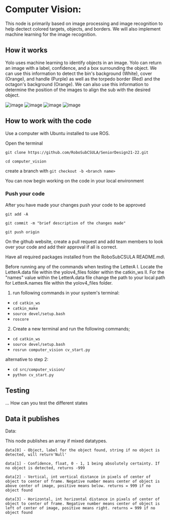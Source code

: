 # Computer Vision:
This node is primarily based on image processing and image recognition to help dectect colored targets, objects, and borders. We will also implement machine learning for the image recognition.

## How it works
Yolo uses machine learning to identify objects in an image. Yolo can return an image with a label, confidence, and a box surrounding the object. We can use this information to detect the bin's background (White), cover (Orange), and handle (Purple) as well as the torpedo border (Red) and the octagon's background (Orange). We can also use this information to determine the position of the images to align the sub with the desired object.

![image](https://user-images.githubusercontent.com/61888693/155066634-d7d0121b-7155-466a-bfaf-e7f3ece98926.png)
![image](https://user-images.githubusercontent.com/61888693/155066686-ad0c03c1-b69b-4164-b4d5-d97817d3f3dc.png)
![image](https://user-images.githubusercontent.com/61888693/155066721-7269f4b7-7eeb-4eda-8292-5ea9f797253e.png)
![image](https://user-images.githubusercontent.com/61888693/155066821-48f6605e-77d4-4a62-b037-1ea26184dc38.png)

## How to work with the code
Use a computer with Ubuntu installed to use ROS.

Open the terminal

`git clone https://github.com/RoboSubCSULA/SeniorDesign21-22.git`

`cd computer_vision`

create a branch with `git checkout -b <branch name>`

You can now begin working on the code in your local environment

### Push your code

After you have made your changes push your code to be approved

`git add -A`

`git commit -m "brief description of the changes made"`

`git push origin`

On the github website, create a pull request and add team members to look over your code and add their approval if all is correct.

Have all required packages installed from the RoboSubCSULA README.md\

Before running any of the commands when testing the LetterA 
I. Locate the LetterA.data file within the yolov4_files folder within the catkin_ws
II. For the "names" value within the LetterA.data file change the path to your local path for LetterA.names file within the yolov4_files folder.

1. run following commands in your system's terminal:
- `cd catkin_ws`
- `catkin_make`
- `source devel/setup.bash`
- `roscore`

2. Create a new terminal and run the following commands;
- `cd catkin_ws`
- `source devel/setup.bash`
- `rosrun computer_vision cv_start.py`

alternative to step 2:
- `cd src/computer_vision/`
- `python cv_start.py`



## Testing
... How can you test the different states

## Data it publishes

Data:

This node publishes an array if mixed datatypes.

`data[0] - Object, label for the object found, string if no object is detected, will return'Null'`

`data[1] - Confidence, float, 0 - 1, 1 being absolutely certainty. If no object is detected, returns -999`

`data[2] - Vertical, int vertical distance in pixels of center of object to center of frame.
Negative number means center of object is above center of image, positive means below.
returns = 999 if no object found`

`data[3] - Horizontal, int horizontal distance in pixels of center of object to center of frame.
Negative number means center of object is left of center of image, positive means right.
returns = 999 if no object found`
